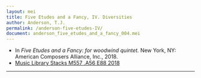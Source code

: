 ```yaml
---
layout: mei
title: Five Etudes and a Fancy, IV. Diversities
author: Anderson, T.J.
permalink: /anderson-five-etudes-IV/
document: anderson_five_etudes_and_a_fancy_004.mei
---
```


- In *Five Etudes and a Fancy: for woodwind quintet.* New York, NY: American Composers Alliance, Inc., 2018.
- <a href="https://tufts-primo.hosted.exlibrisgroup.com/primo-explore/fulldisplay?docid=01TUN_ALMA21278567940003851&context=L&vid=01TUN&lang=en_US&search_scope=EVERYTHING&adaptor=Local%20Search%20Engine&isFrbr=true&tab=everything&query=any,contains,anderson%20five%20etudes%20and%20a%20fancy&offset=0" target="_blank">Music Library Stacks M557 .A56 E88 2018</a>

---
